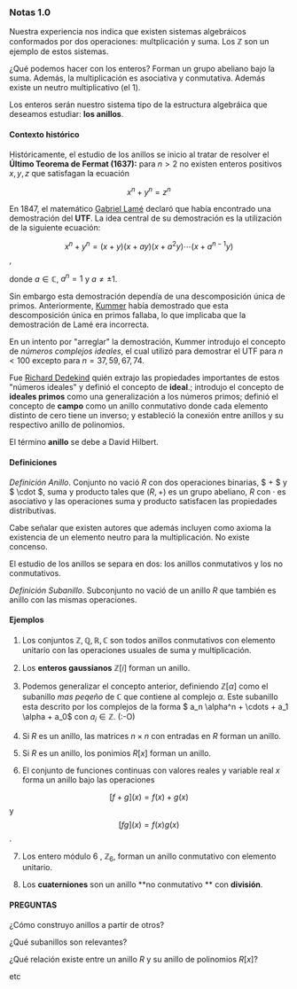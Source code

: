 ### Notas 1.0 

Nuestra experiencia nos indica que existen sistemas algebráicos conformados por dos operaciones: multplicación y suma.  Los $\mathbb{Z}​$ son un ejemplo de estos sistemas. 

¿Qué podemos hacer con los enteros? Forman un grupo abeliano bajo la suma. Además, la multiplicación es asociativa y conmutativa. Además existe un neutro multiplicativo (el $1​$).

Los enteros serán nuestro sistema tipo de la estructura algebráica que deseamos estudiar: **los anillos**.

#### Contexto histórico

Históricamente, el estudio de los anillos se inicio al tratar de resolver el **Último Teorema de Fermat (1637):** para $n>2​$ no existen enteros positivos $x, y, z​$ que satisfagan la ecuación

$$ x^n + y^n = z^n​$$

 En 1847, el matemático [Gabriel Lamé](https://es.wikipedia.org/wiki/Gabriel_Lam%C3%A9) declaró que había encontrado una demostración del **UTF**. La idea central de su demostración es la utilización de la siguiente ecuación: 

$$ x^n + y^n = (x+y)(x+ay)(x+a^2y) \cdots (x + a^{n-1} y)​$$,

donde $a \in \mathbb{C}$, $a^n = 1$ y $a \neq \pm 1$. 

Sin embargo esta demostración dependía de una descomposición única de primos. Anteriormente, [Kummer](https://es.wikipedia.org/wiki/Ernst_Kummer) había demostrado que esta descomposición única en primos fallaba, lo que implicaba que la demostración de Lamé era incorrecta. 

En un intento por "arreglar" la demostración, Kummer introdujo el concepto de *números complejos ideales*, el cual utilizó para demostrar el UTF para $n<100$ excepto para  $n=37, 59, 67, 74$.

Fue [Richard Dedekind](https://es.wikipedia.org/wiki/Richard_Dedekind) quién extrajo las propiedades importantes de estos "números ideales" y definió el concepto de **ideal**.; introdujo el concepto de **ideales primos** como una generalización a los números primos; definió el concepto de **campo** como un anillo conmutativo donde cada elemento distinto de cero tiene un inverso; y estableció la conexión entre anillos y su respectivo anillo de polinomios. 

El término **anillo** se debe a David Hilbert.



#### Definiciones 

*Definición Anillo*. Conjunto no vació $R$ con dos operaciones binarias, $ + $ y $ \cdot $, suma y producto tales que $(R, +)$ es un grupo abeliano, $R$ con $\cdot$ es asociativo  y las operaciones suma y producto satisfacen las propiedades distributivas.

Cabe señalar que existen autores que además incluyen como axioma la existencia de un elemento neutro para la multiplicación. No existe concenso.

El estudio de los anillos se separa en dos: los anillos conmutativos y los no conmutativos. 

*Definición Subanillo*. Subconjunto no vació de un anillo $R$ que también es anillo con las mismas operaciones.

#### Ejemplos

1. Los conjuntos $\mathbb{Z}, \mathbb{Q}, \mathbb{R}, \mathbb{C}​$ son todos anillos conmutativos con elemento unitario con las operaciones usuales de suma y multiplicación.

2. Los **enteros gaussianos** $\mathbb{Z}[i]$ forman un anillo.

3. Podemos generalizar el concepto anterior, definiendo $\mathbb{Z}[\alpha]$ como el subanillo _mas peqeño_ de $\mathbb{C}$ que contiene al complejo $\alpha$. Este subanillo esta descrito por los complejos de la forma $ a_n \alpha^n + \cdots + a_1 \alpha + a_0$ con $a_i \in \mathbb{Z}$. (:-O)

4.  Si $R$ es un anillo, las matrices $n \times n$ con entradas en $R$ forman un anillo.

5. Si $R$ es un anillo, los ponimios $R[x]$ forman un anillo.

6.  El conjunto de funciones continuas con valores reales y variable real $x$ forma un anillo bajo las operaciones

   $$ [f + g](x) = f(x) + g(x) $$ y $$ [fg](x) = f(x) g(x)$$.

7. Los entero módulo $6$ , $\mathbb{Z}_6$, forman un anillo conmutativo con elemento unitario.

8. Los **cuaterniones** son un anillo **no conmutativo ** con **división**. 



#### PREGUNTAS

 ¿Cómo construyo anillos a partir de otros?

¿Qué subanillos son relevantes?

¿Qué relación existe entre un anillo $R$ y su anillo de polinomios $R[x]$?

etc